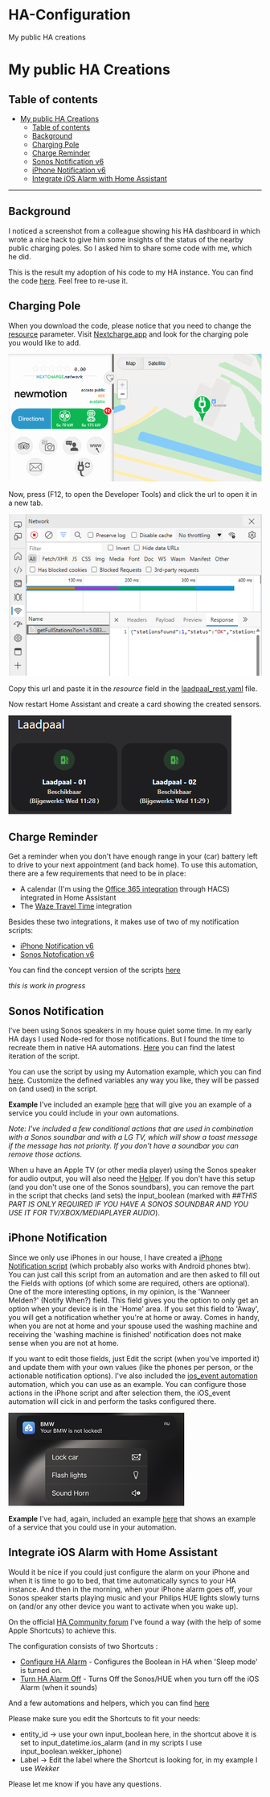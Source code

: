 # HA-Configuration
My public HA creations


# My public HA Creations

## Table of contents

- [My public HA Creations](#my-public-ha-creations)
  - [Table of contents](#table-of-contents)
  - [Background](#background)
  - [Charging Pole](#charging-pole)
  - [Charge Reminder](#charge-reminder)
  - [Sonos Notification v6](#sonos-notification)
  - [iPhone Notification v6](#iphone-notification)
  - [Integrate iOS Alarm with Home Assistant](#integrate-ios-alarm-with-home-assistant)


___

## Background

I noticed a screenshot from a colleague showing his HA dashboard in which wrote a nice hack to give him some insights of the status of the nearby public charging poles. So I asked him to share some code with me, which he did. 

This is the result my adoption of his code to my HA instance. You can find the code [here](https://github.com/helmerzNL/HA-Configuration/tree/main/Packages/house/car). Feel free to re-use it.


## Charging Pole
When you download the code, please notice that you need to change the [resource](./Packages/house/car/laadpaal_rest.yaml) parameter. Visit [Nextcharge.app](https://nextcharge.app/) and look for the charging pole you would like to add.

![Look up Charging Pole](./images/laadpaal_howto_01.png)

Now, press (F12, to open the Developer Tools) and click the url to open it in a new tab. 

![Click URL](./images/laadpaal_howto_02.png)

Copy this url and paste it in the *resource* field in the [laadpaal_rest.yaml](./Packages/house/car/laadpaal_rest.yaml) file.

Now restart Home Assistant and create a card showing the created sensors.

![Laadpaal](./images/laadpaal01.png)

## Charge Reminder
Get a reminder when you don't have enough range in your (car) battery left to drive to your next appointment (and back home). To use this automation, there are a few requirements that need to be in place:
* A calendar (I'm using the [Office 365 integration](https://rogerselwyn.github.io/O365-HomeAssistant/) through HACS) integrated in Home Assistant
* The [Waze Travel Time](https://www.home-assistant.io/integrations/waze_travel_time) integration

Besides these two integrations, it makes use of two of my notification scripts:
* [iPhone Notification v6](/Packages/notification/iphone_script_v6.yaml)
* [Sonos Notofication v6](/Packages/notification/sonos_speaker_script_v6.yaml)

You can find the concept version of the scripts [here](/Packages/car/)

*this is work in progress*


## Sonos Notification
I’ve been using Sonos speakers in my house quiet some time. In my early HA days I used Node-red for those notifications. But I found the time to recreate them in native HA automations. [Here](/Packages/notification/sonos_speaker_script_v6.yaml) you can find the latest iteration of the script. 

You can use the script by using my Automation example, which you can find [here](/Packages/_templates/sonos_notification_example_automation.yaml). Customize the defined variables any way you like, they will be passed on (and used) in the script.

**Example**
I've included an example [here](Packages/notification/sonos_service_example.yaml) that will give you an example of a service you could include in your own automations.


*Note: I've included a few conditional actions that are used in combination with a Sonos soundbar and with a LG TV, which will show a toast message if the message has not priority. If you don't have a soundbar you can remove those actions.* 

When u have an Apple TV (or other media player) using the Sonos speaker for audio output, you will also need the [Helper](/Packages/notification/sonos_speaker_helper.yaml). If you don't have this setup (and you don't use one of the Sonos soundbars), you can remove the part in the script that checks (and sets) the input_boolean (marked with *##THIS PART IS ONLY REQUIRED IF YOU HAVE A SONOS SOUNDBAR AND YOU USE IT FOR TV/XBOX/MEDIAPLAYER AUDIO*).

## iPhone Notification
Since we only use iPhones in our house, I have created a [iPhone Notification script](/Packages/notification/iphone_script_v6.yaml) (which probably also works with Android phones btw). You can just call this script from an automation and are then asked to fill out the Fields with options (of which some are required, others are optional). 
One of the more interesting options, in my opinion, is the 'Wanneer Melden?' (Notify When?) field. This field gives you the option to only get an option when your device is in the 'Home' area. If you set this field to 'Away', you will get a notification whether you're at home or away. Comes in handy, when you are not at home and your spouse used the washing machine and receiving the 'washing machine is finished' notification does not make sense when you are not at home.

If you want to edit those fields, just Edit the script (when you've imported it) and update them with your own values (like the phones per person, or the actionable notification options). I've also included the [ios_event automation](/Packages/iOS_notifications_and_actions/ios_action_-_bmw_-_lock_car-blink_lights-sound_horn.yaml) automation, which you can use as an example. You can configure those actions in the iPhone script and after selection them, the iOS_event automation will cick in and perform the tasks configured there.


![iOS Actionable](./images/ios_actionable01.jpeg)

**Example**
I've had, again, included an example [here](/Packages/notification/iphone_service_example.yaml) that shows an example of a service that you could use in your automation.

## Integrate iOS Alarm with Home Assistant
Would it be nice if you could just configure the alarm on your iPhone and when it is time to go to bed, that time automatically syncs to your HA instance. And then in the morning, when your iPhone alarm goes off, your Sonos speaker starts playing music and your Philips HUE lights slowly turns on (and/or any other device you want to activate when you wake up).

On the official [HA Community forum](https://community.home-assistant.io/t/sync-next-ios16-alarm-clock-in-ha-with-shortcuts-and-companion-app/494726/62) I've found a way (with the help of some Apple Shortcuts) to achieve this. 

The configuration consists of two Shortcuts :

- [Configure HA Alarm](https://www.icloud.com/shortcuts/ee37cd7e90904b38a467a723279665a9) - Configures the Boolean in HA when 'Sleep mode' is turned on. 
- [Turn HA Alarm Off](https://www.icloud.com/shortcuts/ca72d93ecfc7405cab005059c6f0c97c) - Turns Off the Sonos/HUE when you turn off the iOS Alarm (when it sounds)

And a few automations and helpers, which you can find [here](/Packages/house/rooms/bedroom)

Please make sure you edit the Shortcuts to fit your needs:
- entity_id -> use your own input_boolean here, in the shortcut above it is set to input_datetime.ios_alarm (and in my scripts I use input_boolean.wekker_iphone)
- Label -> Edit the label where the Shortcut is looking for, in my example I use *Wekker*


Please let me know if you have any questions.